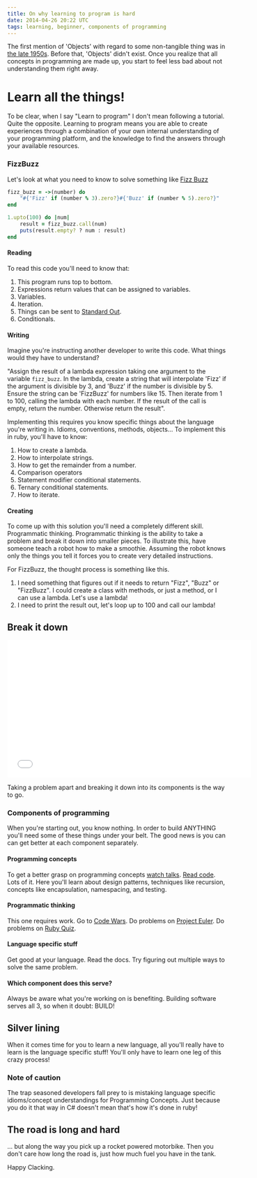 ```yaml
---
title: On why learning to program is hard
date: 2014-04-26 20:22 UTC
tags: learning, beginner, components of programming
---
```

The first mention of 'Objects' with regard to some non-tangible thing was in [the late 1950s](http://en.wikipedia.org/wiki/Object-oriented_programming#History). Before that, 'Objects' didn't exist. Once you realize that all concepts in programming are made up, you start to feel less bad about not understanding them right away. 

# Learn all the things!

To be clear, when I say "Learn to program" I don't mean following a tutorial. Quite the opposite. Learning to program means you are able to create experiences through a combination of your own internal understanding of your programming platform, and the knowledge to find the answers through your available resources.

### FizzBuzz
Let's look at what you need to know to solve something like [Fizz Buzz](http://en.wikipedia.org/wiki/Fizz_buzz)

``` ruby
fizz_buzz = ->(number) do 
	"#{'Fizz' if (number % 3).zero?}#{'Buzz' if (number % 5).zero?}"
end

1.upto(100) do |num| 
	result = fizz_buzz.call(num) 
	puts(result.empty? ? num : result)
end
```

#### Reading
To read this code you'll need to know that:

1. This program runs top to bottom.
2. Expressions return values that can be assigned to variables.
3. Variables.
4. Iteration.
5. Things can be sent to [Standard Out](http://en.wikipedia.org/wiki/Standard_streams#Standard_output_.28stdout.29).
6. Conditionals.

#### Writing
Imagine you're instructing another developer to write this code. What things would they have to understand? 

"Assign the result of a lambda expression taking one argument to the variable `fizz_buzz`. In the lambda, create a string that will interpolate 'Fizz' if the argument is divisible by 3, and 'Buzz' if the number is divisible by 5. Ensure the string can be 'FizzBuzz' for numbers like 15. Then iterate from 1 to 100, calling the lambda with each number. If the result of the call is empty, return the number. Otherwise return the result".

Implementing this requires you know specific things about the language you're writing in. Idioms, conventions, methods, objects...
To implement this in ruby, you'll have to know:

1. How to create a lambda.
2. How to interpolate strings.
3. How to get the remainder from a number.
4. Comparison operators
5. Statement modifier conditional statements.
6. Ternary conditional statements.
7. How to iterate.

#### Creating
To come up with this solution you'll need a completely different skill. Programmatic thinking. Programmatic thinking is the ability to take a problem and break it down into smaller pieces. To illustrate this, have someone teach a robot how to make a smoothie. Assuming the robot knows only the things you tell it forces you to create very detailed instructions.

For FizzBuzz, the thought process is something like this.

1. I need something that figures out if it needs to return "Fizz", "Buzz" or "FizzBuzz". I could create a class with methods, or just a method, or I can use a lambda. Let's use a lambda!
2. I need to print the result out, let's loop up to 100 and call our lambda!

## Break it down
<iframe width="560" height="315" src="//www.youtube.com/embed/5MgBikgcWnY" frameborder="0" allowfullscreen></iframe>

Taking a problem apart and breaking it down into its components is the way to go. 

### Components of programming

When you're starting out, you know nothing. In order to build ANYTHING you'll need some of these things under your belt.
The good news is you can can get better at each component separately.

#### Programming concepts
To get a better grasp on programming concepts [watch talks](http://www.confreaks.com/). [Read code](https://twitter.com/readingcodegood). Lots of it. Here you'll learn about design patterns, techniques like recursion, concepts like encapsulation, namespacing, and testing.

#### Programmatic thinking
This one requires work. Go to [Code Wars](http://www.codewars.com). Do problems on [Project Euler](http://projecteuler.net). Do problems on [Ruby Quiz](http://rubyquiz.com/). 

#### Language specific stuff
Get good at your language. Read the docs. Try figuring out multiple ways to solve the same problem.

#### Which component does this serve?
Always be aware what you're working on is benefiting. Building software serves all 3, so when it doubt: BUILD!

## Silver lining
When it comes time for you to learn a new language, all you'll really have to learn is the language specific stuff! You'll only have to learn one leg of this crazy process!

### Note of caution

The trap seasoned developers fall prey to is mistaking language specific idioms/concept understandings for Programming Concepts. Just because you do it that way in C# doesn't mean that's how it's done in ruby!

## The road is long and hard
... but along the way you pick up a rocket powered motorbike. Then you don't care how long the road is, just how much fuel you have in the tank.

Happy Clacking.
